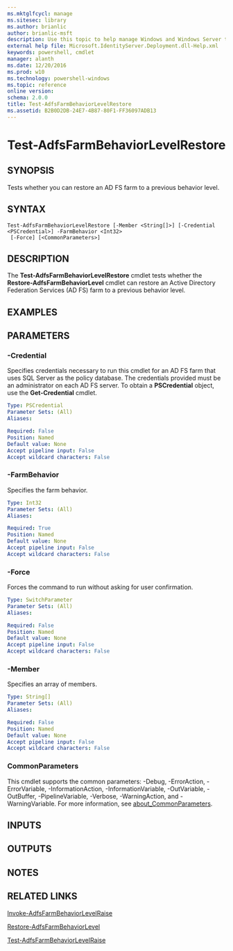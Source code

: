 ```yaml
---
ms.mktglfcycl: manage
ms.sitesec: library
ms.author: brianlic
author: brianlic-msft
description: Use this topic to help manage Windows and Windows Server technologies with Windows PowerShell.
external help file: Microsoft.IdentityServer.Deployment.dll-Help.xml
keywords: powershell, cmdlet
manager: alanth
ms.date: 12/20/2016
ms.prod: w10
ms.technology: powershell-windows
ms.topic: reference
online version: 
schema: 2.0.0
title: Test-AdfsFarmBehaviorLevelRestore
ms.assetid: B2B0D2DB-24E7-4B87-80F1-FF36097ADB13
---
```


# Test-AdfsFarmBehaviorLevelRestore

## SYNOPSIS
Tests whether you can restore an AD FS farm to a previous behavior level.

## SYNTAX

```
Test-AdfsFarmBehaviorLevelRestore [-Member <String[]>] [-Credential <PSCredential>] -FarmBehavior <Int32>
 [-Force] [<CommonParameters>]
```

## DESCRIPTION
The **Test-AdfsFarmBehaviorLevelRestore** cmdlet tests whether the **Restore-AdfsFarmBehaviorLevel** cmdlet can restore an Active Directory Federation Services (AD FS) farm to a previous behavior level.

## EXAMPLES


## PARAMETERS

### -Credential
Specifies credentials necessary to run this cmdlet for an AD FS farm that uses SQL Server as the policy database.
The credentials provided must be an administrator on each AD FS server.
To obtain a **PSCredential** object, use the **Get-Credential** cmdlet.

```yaml
Type: PSCredential
Parameter Sets: (All)
Aliases: 

Required: False
Position: Named
Default value: None
Accept pipeline input: False
Accept wildcard characters: False
```

### -FarmBehavior
Specifies the farm behavior.

```yaml
Type: Int32
Parameter Sets: (All)
Aliases: 

Required: True
Position: Named
Default value: None
Accept pipeline input: False
Accept wildcard characters: False
```

### -Force
Forces the command to run without asking for user confirmation.

```yaml
Type: SwitchParameter
Parameter Sets: (All)
Aliases: 

Required: False
Position: Named
Default value: None
Accept pipeline input: False
Accept wildcard characters: False
```

### -Member
Specifies an array of members.

```yaml
Type: String[]
Parameter Sets: (All)
Aliases: 

Required: False
Position: Named
Default value: None
Accept pipeline input: False
Accept wildcard characters: False
```

### CommonParameters
This cmdlet supports the common parameters: -Debug, -ErrorAction, -ErrorVariable, -InformationAction, -InformationVariable, -OutVariable, -OutBuffer, -PipelineVariable, -Verbose, -WarningAction, and -WarningVariable. For more information, see [about_CommonParameters](http://go.microsoft.com/fwlink/?LinkID=113216).

## INPUTS

## OUTPUTS

## NOTES

## RELATED LINKS

[Invoke-AdfsFarmBehaviorLevelRaise](./Invoke-AdfsFarmBehaviorLevelRaise.md)

[Restore-AdfsFarmBehaviorLevel](./Restore-AdfsFarmBehaviorLevel.md)

[Test-AdfsFarmBehaviorLevelRaise](./Test-AdfsFarmBehaviorLevelRaise.md)

